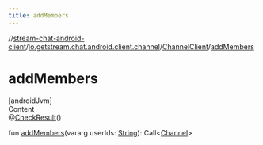 ```yaml
---
title: addMembers
---
```

//[stream-chat-android-client](../../../index.md)/[io.getstream.chat.android.client.channel](../index.md)/[ChannelClient](index.md)/[addMembers](addMembers.md)



# addMembers  
[androidJvm]  
Content  
@[CheckResult](https://developer.android.com/reference/kotlin/androidx/annotation/CheckResult.html)()  
  
fun [addMembers](addMembers.md)(vararg userIds: [String](https://kotlinlang.org/api/latest/jvm/stdlib/kotlin/-string/index.html)): Call&lt;[Channel](../../io.getstream.chat.android.client.models/Channel/index.md)&gt;  



